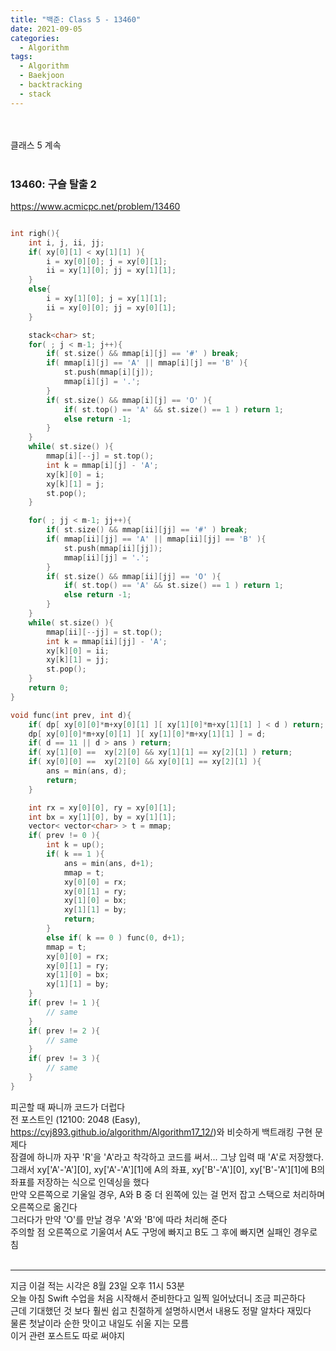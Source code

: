 ```yaml
---
title: "백준: Class 5 - 13460"
date: 2021-09-05
categories:
  - Algorithm
tags:
  - Algorithm
  - Baekjoon
  - backtracking
  - stack
---
```


<br></br>
클래스 5 계속
<br></br>

### 13460: 구슬 탈출 2
https://www.acmicpc.net/problem/13460
```cpp

int righ(){
    int i, j, ii, jj;
    if( xy[0][1] < xy[1][1] ){
        i = xy[0][0]; j = xy[0][1];
        ii = xy[1][0]; jj = xy[1][1];
    }
    else{
        i = xy[1][0]; j = xy[1][1];
        ii = xy[0][0]; jj = xy[0][1];
    }

    stack<char> st;
    for( ; j < m-1; j++){
        if( st.size() && mmap[i][j] == '#' ) break;
        if( mmap[i][j] == 'A' || mmap[i][j] == 'B' ){
            st.push(mmap[i][j]);
            mmap[i][j] = '.';
        }
        if( st.size() && mmap[i][j] == 'O' ){
            if( st.top() == 'A' && st.size() == 1 ) return 1;
            else return -1;
        }
    }
    while( st.size() ){
        mmap[i][--j] = st.top();
        int k = mmap[i][j] - 'A';
        xy[k][0] = i;
        xy[k][1] = j;
        st.pop();
    }

    for( ; jj < m-1; jj++){
        if( st.size() && mmap[ii][jj] == '#' ) break;
        if( mmap[ii][jj] == 'A' || mmap[ii][jj] == 'B' ){
            st.push(mmap[ii][jj]);
            mmap[ii][jj] = '.';
        }
        if( st.size() && mmap[ii][jj] == 'O' ){
            if( st.top() == 'A' && st.size() == 1 ) return 1;
            else return -1;
        }
    }
    while( st.size() ){
        mmap[ii][--jj] = st.top();
        int k = mmap[ii][jj] - 'A';
        xy[k][0] = ii;
        xy[k][1] = jj;
        st.pop();
    }
    return 0;
}

void func(int prev, int d){
    if( dp[ xy[0][0]*m+xy[0][1] ][ xy[1][0]*m+xy[1][1] ] < d ) return;
    dp[ xy[0][0]*m+xy[0][1] ][ xy[1][0]*m+xy[1][1] ] = d;
    if( d == 11 || d > ans ) return;
    if( xy[1][0] ==  xy[2][0] && xy[1][1] == xy[2][1] ) return;
    if( xy[0][0] ==  xy[2][0] && xy[0][1] == xy[2][1] ){
        ans = min(ans, d);
        return;
    }

    int rx = xy[0][0], ry = xy[0][1];
    int bx = xy[1][0], by = xy[1][1];
    vector< vector<char> > t = mmap;
    if( prev != 0 ){
        int k = up();
        if( k == 1 ){
            ans = min(ans, d+1);
            mmap = t;
            xy[0][0] = rx;
            xy[0][1] = ry;
            xy[1][0] = bx;
            xy[1][1] = by;
            return;
        }
        else if( k == 0 ) func(0, d+1);
        mmap = t;
        xy[0][0] = rx;
        xy[0][1] = ry;
        xy[1][0] = bx;
        xy[1][1] = by;
    }
    if( prev != 1 ){
        // same
    }
    if( prev != 2 ){
        // same
    }
    if( prev != 3 ){
        // same
    }
}
```
피곤할 때 짜니까 코드가 더럽다  
전 포스트인 (12100: 2048 (Easy), https://cyj893.github.io/algorithm/Algorithm17_12/)와 비슷하게 백트래킹 구현 문제다  
잠결에 하니까 자꾸 'R'을 'A'라고 착각하고 코드를 써서... 그냥 입력 때 'A'로 저장했다. 그래서 xy['A'-'A'][0], xy['A'-'A'][1]에 A의 좌표, xy['B'-'A'][0], xy['B'-'A'][1]에 B의 좌표를 저장하는 식으로 인덱싱을 했다  
만약 오른쪽으로 기울일 경우, A와 B 중 더 왼쪽에 있는 걸 먼저 잡고 스택으로 처리하며 오른쪽으로 옮긴다  
그러다가 만약 'O'를 만날 경우 'A'와 'B'에 따라 처리해 준다  
주의할 점 오른쪽으로 기울여서 A도 구멍에 빠지고 B도 그 후에 빠지면 실패인 경우로 침
<br></br>

---
지금 이걸 적는 시각은 8월 23일 오후 11시 53분  
오늘 아침 Swift 수업을 처음 시작해서 준비한다고 일찍 일어났더니 조금 피곤하다  
근데 기대했던 것 보다 훨씬 쉽고 친절하게 설명하시면서 내용도 정말 알차다 재밌다  
물론 첫날이라 순한 맛이고 내일도 쉬울 지는 모름  
이거 관련 포스트도 따로 써야지
<br></br>
